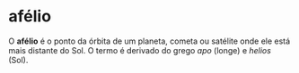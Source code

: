 # afélio

O **afélio** é o ponto da órbita de um planeta, cometa ou satélite onde ele está mais distante do Sol. O termo é derivado do grego *apo* (longe) e *helios* (Sol).